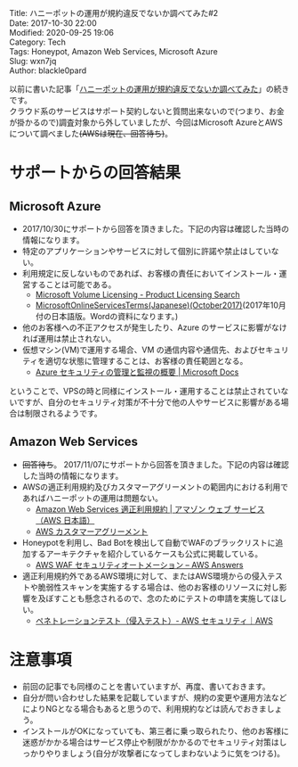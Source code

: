 Title:          ハニーポットの運用が規約違反でないか調べてみた#2  
Date:           2017-10-30 22:00  
Modified:       2020-09-25 19:06        
Category:       Tech  
Tags:           Honeypot, Amazon Web Services, Microsoft Azure    
Slug:           wxn7jq  
Author:         blackle0pard   

以前に書いた記事「[ハニーポットの運用が規約違反でないか調べてみた](https://blackle0pard.net/v9bnm7/)」の続きです。  
クラウド系のサービスはサポート契約しないと質問出来ないので(つまり、お金が掛かるので)調査対象から外していましたが、今回はMicrosoft AzureとAWSについて調べました<s>(AWSは現在、回答待ち)</s>。

# サポートからの回答結果
## Microsoft Azure
- 2017/10/30にサポートから回答を頂きました。下記の内容は確認した当時の情報になります。  
- 特定のアプリケーションやサービスに対して個別に許諾や禁止はしていない。  
- 利用規定に反しないものであれば、お客様の責任においてインストール・運営することは可能である。  
    - [Microsoft Volume Licensing - Product Licensing Search](http://www.microsoftvolumelicensing.com/DocumentSearch.aspx?Mode=3&DocumentTypeId=31)
    - [MicrosoftOnlineServicesTerms(Japanese)(October2017)](http://www.microsoftvolumelicensing.com/Downloader.aspx?DocumentId=12858)(2017年10月付の日本語版。Wordの資料になります。)  
- 他のお客様への不正アクセスが発生したり、Azure のサービスに影響がなければ運用は禁止されない。  
- 仮想マシン(VM)で運用する場合、VM の通信内容や通信先、およびセキュリティを適切な状態に管理することは、お客様の責任範囲となる。    
    - [Azure セキュリティの管理と監視の概要 | Microsoft Docs](https://docs.microsoft.com/ja-jp/azure/security/security-management-and-monitoring-overview)  

ということで、VPSの時と同様にインストール・運用することは禁止されていないですが、自分のセキュリティ対策が不十分で他の人やサービスに影響がある場合は制限されるようです。
 

## Amazon Web Services
- <s>回答待ち</s>。 2017/11/07にサポートから回答を頂きました。下記の内容は確認した当時の情報になります。    
- AWSの適正利用規約及びカスタマーアグリーメントの範囲内における利用であればハニーポットの運用は問題ない。  
    - [Amazon Web Services 適正利用規約 | アマゾン ウェブ サービス（AWS 日本語）](https://aws.amazon.com/jp/aup/)  
    - [AWS カスタマーアグリーメント](https://aws.amazon.com/jp/agreement/)  
- Honeypotを利用し、Bad Botを検出して自動でWAFのブラックリストに追加するアーキテクチャを紹介しているケースも公式に掲載している。  
    - [AWS WAF セキュリティオートメーション – AWS Answers](https://aws.amazon.com/jp/answers/security/aws-waf-security-automations/)
- 適正利用規約外であるAWS環境に対して、またはAWS環境からの侵入テストや脆弱性スキャンを実施するする場合は、他のお客様のリソースに対し影響を及ぼすことも懸念されるので、念のためにテストの申請を実施してほしい。  
    - [ペネトレーションテスト（侵入テスト）- AWS セキュリティ｜AWS](https://aws.amazon.com/jp/security/penetration-testing/)  


# 注意事項
- 前回の記事でも同様のことを書いていますが、再度、書いておきます。  
- 自分が問い合わせした結果を記載していますが、規約の変更や運用方法などによりNGとなる場合もあると思うので、利用規約などは読んでおきましょう。  
- インストールがOKになっていても、第三者に乗っ取られたり、他のお客様に迷惑がかかる場合はサービス停止や制限がかかるのでセキュリティ対策はしっかりやりましょう(自分が攻撃者になってしまわないように気をつける)。  



 
